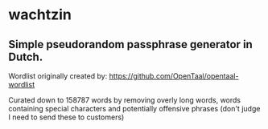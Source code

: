 # wachtzin

## Simple pseudorandom passphrase generator in Dutch.

Wordlist originally created by: https://github.com/OpenTaal/opentaal-wordlist 

Curated down to 158787 words by removing overly long words, words containing 
special characters and potentially offensive phrases (don't judge I need to send these to customers)